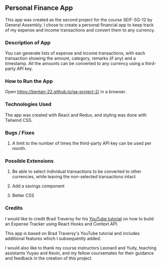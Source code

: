 ## Personal Finance App
This app was created as the second project for the course SEIF-SG-12 by General Assembly. I chose to create a personal financial app to keep track of my expense and income transactions and convert them to any currency.

### Description of App
You can generate lists of expense and income transactions, with each transaction showing the amount, category, remarks (if any) and a timestamp. All the amounts can be converted to any currency using a third-party API key.

### How to Run the App
Open https://bentan-22.github.io/ga-project-2/ in a browser.

### Technologies Used
The app was created with React and Redux, and styling was done with Tailwind CSS.

### Bugs / Fixes
1) A limit to the number of times the third-party API key can be used per month.

### Possible Extensions
1) Be able to select individual transactions to be converted to other currencies, while leaving the non-selected transactions intact

2) Add a savings component

3) Better CSS

### Credits
I would like to credit Brad Traversy for his [YouTube tutorial](https://www.youtube.com/watch?v=XuFDcZABiDQ) on how to build an Expense Tracker using React Hooks and Context API.

This app is based on Brad Traversy's YouTube tutorial and includes additional features which I subsequently added.

I would also like to thank my course instructors Leonard and Yudy, teaching assistants Yuyao and Kevin, and my fellow coursemates for their guidance and feedback in the creation of this project.
